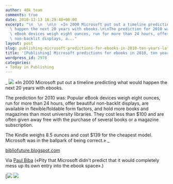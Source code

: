 ```yaml
---
author: 40k team
comments: true
date: 2010-12-13 16:29:48+00:00
excerpt: "\n  \n  \n\n  «In 2000 Microsoft put out a timeline predicting what would\
  \ happen the next 20 years with ebooks.\n\nThe prediction for 2010 was: Popular\
  \ eBook devices weigh eight ounces, run for more than 24 hours, offer beautiful\
  \ non-backlit displays, a..."
layout: post
slug: publishing-microsoft-predictions-for-ebooks-in-2010-ten-years-later
title: '[Publishing] Microsoft predictions for ebooks in 2010, ten years later'
wordpress_id: 2978
categories:
- Today in Publishing
---
```



  


  _
![](http://www.40kbooks.com/wp-content/uploads/quote1.jpg)
  «In 2000 Microsoft put out a timeline predicting what would happen the next 20 years with ebooks.
  
  

The prediction for 2010 was: Popular eBook devices weigh eight ounces, run for more than 24 hours, offer beautiful non-backlit displays, are available in flexible/foldable form factors, and hold more books and magazines than most university libraries. They cost less than $100 and are often given away free with the purchase of several books or a magazine subscription.
  
  

The Kindle weighs 8.5 ounces and cost $139 for the cheapest model. Microsoft was in the ballpark of being correct.»
_  

[bibliofuture.blogspot.com](http://tinyurl.com/38jlr58)






Via [Paul Biba](http://www.teleread.com/paul-biba/microsofts-predictions-for-ebooks-in-2010-made-in-the-year-2000/) («Pity that Microsoft didn't predict that it would completely mess up its own entry into the ebook space».) 





[![](http://www.bookcafe.net/filtr/t1.png)
[![](http://www.bookcafe.net/filtr/f1.png)](http://www.facebook.com/pages/40k/122586614419616)


 
    
